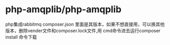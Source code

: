 # php-amqplib/php-amqplib
php集成rabbitmq
composer.json 里面是其版本，如果不想直接用，可以换其他版本，删除vender文件和composer.lock文件,用 cmd命令进去运行composer install 命令下载
